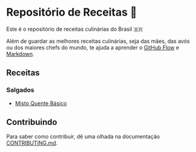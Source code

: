 # Repositório de Receitas 🍝

Este é o repositório de receitas culinárias do Brasil 🇧🇷

Além de guardar as melhores receitas culinárias, seja das mães, das avós
ou dos maiores chefs do mundo, te ajuda a aprender o [GitHub Flow](https://guides.github.com/introduction/flow/) 
e [Markdown](https://daringfireball.net/projects/markdown/).

## Receitas

### Salgados

- [Misto Quente Básico](https://github.com/jobedylbas/RepositorioDeReceitas/blob/main/Salgados/Misto%20Quente%20Básico.md)

## Contribuindo

Para saber como contribuir, dê uma olhada na documentação [CONTRIBUTING.md](https://github.com/jobedylbas/RepositorioDeReceitas/blob/main/CONTRIBUTING.md).